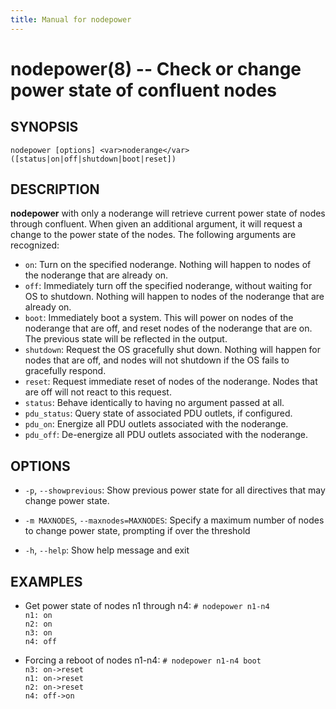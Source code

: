 ```yaml
---
title: Manual for nodepower
---
```


nodepower(8) -- Check or change power state of confluent nodes
=========================================================

## SYNOPSIS

`nodepower [options] <var>noderange</var> ([status|on|off|shutdown|boot|reset])`

## DESCRIPTION

**nodepower** with only a noderange will retrieve current power state of nodes
through confluent.  When given an additional argument, it will request a change
to the power state of the nodes.  The following arguments are recognized:

* `on`: Turn on the specified noderange.  Nothing will happen to nodes of
the noderange that are already on.
* `off`:  Immediately turn off the specified noderange, without waiting for OS
to shutdown.  Nothing will happen to nodes of the noderange that are already on.
* `boot`:  Immediately boot a system.  This will power on nodes of the noderange
that are off, and reset nodes of the noderange that are on.  The previous state
will be reflected in the output.
* `shutdown`:  Request the OS gracefully shut down.  Nothing will happen for
nodes that are off, and nodes will not shutdown if the OS fails to gracefully
respond.
* `reset`:  Request immediate reset of nodes of the noderange.  Nodes that are
off will not react to this request.
* `status`:  Behave identically to having no argument passed at all.
* `pdu_status`: Query state of associated PDU outlets, if configured.
* `pdu_on`: Energize all PDU outlets associated with the noderange.
* `pdu_off`: De-energize all PDU outlets associated with the noderange.

## OPTIONS

* `-p`, `--showprevious`:
   Show previous power state for all directives that may change power state.
   
* `-m MAXNODES`, `--maxnodes=MAXNODES`:
   Specify a maximum number of nodes to change power state, prompting if
   over the threshold
   
* `-h`, `--help`:
  Show help message and exit   

## EXAMPLES
* Get power state of nodes n1 through n4:
  `# nodepower n1-n4`  
  `n1: on`  
  `n2: on`  
  `n3: on`  
  `n4: off`  


* Forcing a reboot of nodes n1-n4:
    `# nodepower n1-n4 boot`  
    `n3: on->reset`  
    `n1: on->reset`  
    `n2: on->reset`  
    `n4: off->on`  


[SYNOPSIS]: #SYNOPSIS "SYNOPSIS"
[DESCRIPTION]: #DESCRIPTION "DESCRIPTION"
[OPTIONS]: #OPTIONS "OPTIONS"
[EXAMPLES]: #EXAMPLES "EXAMPLES"


[collate(1)]: collate.html
[collective(1)]: collective.html
[confetty(8)]: confetty.html
[confluent2hosts(8)]: confluent2hosts.html
[confluentdbutil(8)]: confluentdbutil.html
[confluent(8)]: confluent.html
[l2traceroute(8)]: l2traceroute.html
[nodeapply(8)]: nodeapply.html
[nodeattribexpressions(5)]: nodeattribexpressions.html
[nodeattrib(8)]: nodeattrib.html
[nodebmcpassword(8)]: nodebmcpassword.html
[nodebmcreset(8)]: nodebmcreset.html
[nodeboot(8)]: nodeboot.html
[nodeconfig(8)]: nodeconfig.html
[nodeconsole(8)]: nodeconsole.html
[nodedefine(8)]: nodedefine.html
[nodedeploy(8)]: nodedeploy.html
[nodediscover(8)]: nodediscover.html
[nodeeventlog(8)]: nodeeventlog.html
[nodefirmware(8)]: nodefirmware.html
[nodegroupattrib(8)]: nodegroupattrib.html
[nodegroupdefine(8)]: nodegroupdefine.html
[nodegrouplist(8)]: nodegrouplist.html
[nodegroupremove(8)]: nodegroupremove.html
[nodehealth(8)]: nodehealth.html
[nodeidentify(8)]: nodeidentify.html
[nodeinventory(8)]: nodeinventory.html
[nodelicense(8)]: nodelicense.html
[nodelist(8)]: nodelist.html
[nodemedia(8)]: nodemedia.html
[nodeping(8)]: nodeping.html
[nodepower(8)]: nodepower.html
[noderange(5)]: noderange.html
[noderemove(8)]: noderemove.html
[nodereseat(8)]: nodereseat.html
[nodersync(8)]: nodersync.html
[noderun(8)]: noderun.html
[nodesensors(8)]: nodesensors.html
[nodesetboot(8)]: nodesetboot.html
[nodeshell(8)]: nodeshell.html
[nodestorage(8)]: nodestorage.html
[nodesupport(8)]: nodesupport.html
[osdeploy(8)]: osdeploy.html
[stats(8)]: stats.html
